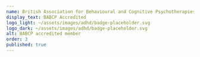```yaml
---
name: British Association for Behavioural and Cognitive Psychotherapies
display_text: BABCP Accredited
logo_light: ~/assets/images/adhd/badge-placeholder.svg
logo_dark: ~/assets/images/adhd/badge-placeholder.svg
alt: BABCP accredited member
order: 3
published: true
---
```

